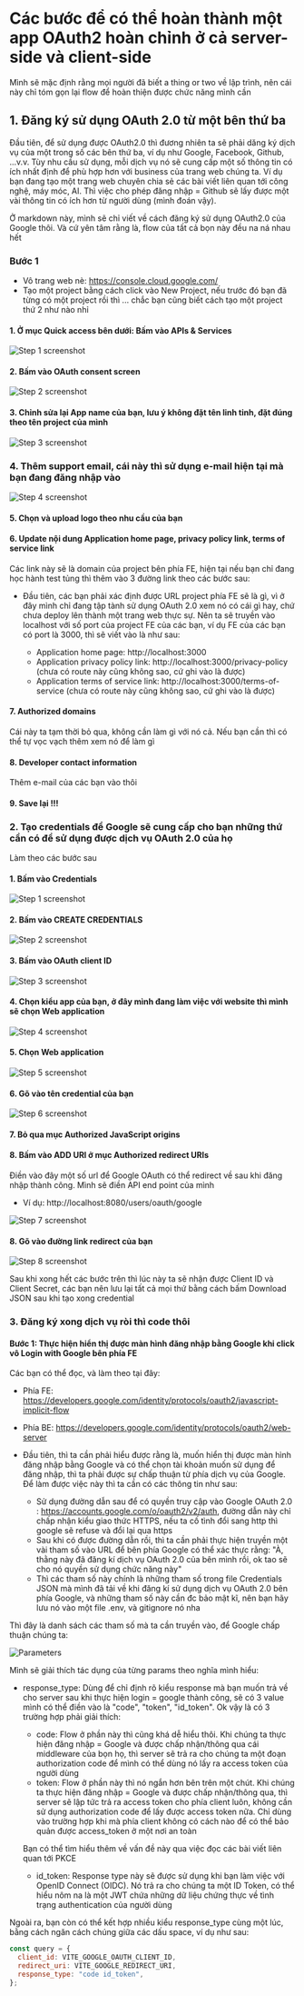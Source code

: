 # Các bước để có thể hoàn thành một app OAuth2 hoàn chỉnh ở cả server-side và client-side

Mình sẽ mặc định rằng mọi người đã biết a thing or two về lập trình, nên cái này chỉ tóm gọn lại flow để hoàn thiện được chức năng mình cần

## 1. Đăng ký sử dụng OAuth 2.0 từ một bên thứ ba

Đầu tiên, để sử dụng được OAuth2.0 thì đương nhiên ta sẽ phải dăng ký dịch vụ của một trong số các bên thứ ba, ví dụ như Google, Facebook, Github, ...v.v. Tùy nhu cầu sử dụng, mỗi dịch vụ nó sẽ cung cấp một số thông tin có ích nhất định để phù hợp hơn với business của trang web chúng ta. Ví dụ bạn đang tạo một trang web chuyên chia sẻ các bài viết liên quan tới công nghệ, máy móc, AI. Thì việc cho phép đăng nhập = Github sẽ lấy được một vài thông tin có ích hơn từ người dùng (mình đoán vậy).

Ở markdown này, mình sẽ chỉ viết về cách đăng ký sử dụng OAuth2.0 của Google thôi. Và cứ yên tâm rằng là, flow của tất cả bọn này đều na ná nhau hết

### Bước 1

- Vô trang web nè: https://console.cloud.google.com/
- Tạo một project bằng cách click vào New Project, nếu trước đó bạn đã từng có một project rồi thì ... chắc bạn cũng biết cách tạo một project thứ 2 như nào nhỉ

#### 1. Ở mục Quick access bên dưới: Bấm vào APIs & Services

![Step 1 screenshot](https://images.tango.us/workflows/bb3e7b4c-909a-4425-99a3-eb3a52380305/steps/4ae16831-bbdb-4f22-8386-af4699cd1fb5/30164c35-c785-4dbf-b408-1871ffbe4a20.png?crop=focalpoint&fit=crop&fp-x=0.2358&fp-y=0.6498&fp-z=2.1336&w=1200&border=2%2CF4F2F7&border-radius=8%2C8%2C8%2C8&border-radius-inner=8%2C8%2C8%2C8&blend-align=bottom&blend-mode=normal&blend-x=0&blend-w=1200&blend64=aHR0cHM6Ly9pbWFnZXMudGFuZ28udXMvc3RhdGljL21hZGUtd2l0aC10YW5nby13YXRlcm1hcmstdjIucG5n&mark-x=384&mark-y=280&m64=aHR0cHM6Ly9pbWFnZXMudGFuZ28udXMvc3RhdGljL2JsYW5rLnBuZz9tYXNrPWNvcm5lcnMmYm9yZGVyPTQlMkNGRjc0NDImdz00MzImaD0xNTQmZml0PWNyb3AmY29ybmVyLXJhZGl1cz0xMA%3D%3D)

#### 2. Bấm vào OAuth consent screen

![Step 2 screenshot](https://images.tango.us/workflows/bb3e7b4c-909a-4425-99a3-eb3a52380305/steps/db274e71-10fc-47a5-a3d6-69dc04d9ea60/2863e1a5-70f1-4dcb-8ed7-268fabd4518d.png?crop=focalpoint&fit=crop&fp-x=0.0866&fp-y=0.3179&fp-z=2.1365&w=1200&border=2%2CF4F2F7&border-radius=8%2C8%2C8%2C8&border-radius-inner=8%2C8%2C8%2C8&blend-align=bottom&blend-mode=normal&blend-x=0&blend-w=1200&blend64=aHR0cHM6Ly9pbWFnZXMudGFuZ28udXMvc3RhdGljL21hZGUtd2l0aC10YW5nby13YXRlcm1hcmstdjIucG5n&mark-x=7&mark-y=318&m64=aHR0cHM6Ly9pbWFnZXMudGFuZ28udXMvc3RhdGljL2JsYW5rLnBuZz9tYXNrPWNvcm5lcnMmYm9yZGVyPTQlMkNGRjc0NDImdz00MzEmaD03OSZmaXQ9Y3JvcCZjb3JuZXItcmFkaXVzPTEw)

#### 3. Chỉnh sửa lại App name của bạn, lưu ý không đặt tên linh tinh, đặt đúng theo tên project của mình

![Step 3 screenshot](https://images.tango.us/workflows/bb3e7b4c-909a-4425-99a3-eb3a52380305/steps/850d0ca7-0a45-4ab5-9dd1-7205582d7d75/9f361d08-08c4-43ce-818b-a58aa0f316bf.png?crop=focalpoint&fit=crop&fp-x=0.3428&fp-y=0.3963&fp-z=1.6126&w=1200&border=2%2CF4F2F7&border-radius=8%2C8%2C8%2C8&border-radius-inner=8%2C8%2C8%2C8&blend-align=bottom&blend-mode=normal&blend-x=0&blend-w=1200&blend64=aHR0cHM6Ly9pbWFnZXMudGFuZ28udXMvc3RhdGljL21hZGUtd2l0aC10YW5nby13YXRlcm1hcmstdjIucG5n&mark-x=290&mark-y=340&m64=aHR0cHM6Ly9pbWFnZXMudGFuZ28udXMvc3RhdGljL2JsYW5rLnBuZz9tYXNrPWNvcm5lcnMmYm9yZGVyPTQlMkNGRjc0NDImdz02MTkmaD0zNSZmaXQ9Y3JvcCZjb3JuZXItcmFkaXVzPTEw)

### 4. Thêm support email, cái này thì sử dụng e-mail hiện tại mà bạn đang đăng nhập vào

![Step 4 screenshot](https://images.tango.us/workflows/bb3e7b4c-909a-4425-99a3-eb3a52380305/steps/92e77887-f9d5-40c1-84c8-aaac867782ac/d58cba90-671c-4ded-8a27-c56fb393d419.png?crop=focalpoint&fit=crop&fp-x=0.3428&fp-y=0.4834&fp-z=1.6126&w=1200&border=2%2CF4F2F7&border-radius=8%2C8%2C8%2C8&border-radius-inner=8%2C8%2C8%2C8&blend-align=bottom&blend-mode=normal&blend-x=0&blend-w=1200&blend64=aHR0cHM6Ly9pbWFnZXMudGFuZ28udXMvc3RhdGljL21hZGUtd2l0aC10YW5nby13YXRlcm1hcmstdjIucG5n&mark-x=290&mark-y=340&m64=aHR0cHM6Ly9pbWFnZXMudGFuZ28udXMvc3RhdGljL2JsYW5rLnBuZz9tYXNrPWNvcm5lcnMmYm9yZGVyPTQlMkNGRjc0NDImdz02MTkmaD0zNSZmaXQ9Y3JvcCZjb3JuZXItcmFkaXVzPTEw)

#### 5. Chọn và upload logo theo nhu cầu của bạn

#### 6. Update nội dung Application home page, privacy policy link, terms of service link

Các link này sẽ là domain của project bên phía FE, hiện tại nếu bạn chỉ đang học hành test tủng thì thêm vào 3 đường link theo các bước sau:

- Đầu tiên, các bạn phải xác định được URL project phía FE sẽ là gì, vì ở đây mình chỉ đang tập tành sử dụng OAuth 2.0 xem nó có cái gì hay, chứ chưa deploy lên thành một trang web thực sự. Nên ta sẽ truyền vào localhost với số port của project FE của các bạn, ví dụ FE của các bạn có port là 3000, thì sẽ viết vào là như sau:

  - Application home page: http://localhost:3000
  - Application privacy policy link: http://localhost:3000/privacy-policy (chưa có route này cũng không sao, cứ ghi vào là được)
  - Application terms of service link: http://localhost:3000/terms-of-service (chưa có route này cũng không sao, cứ ghi vào là được)

#### 7. Authorized domains

Cái này ta tạm thời bỏ qua, không cần làm gì với nó cả. Nếu bạn cần thì có thể tự vọc vạch thêm xem nó để làm gì

#### 8. Developer contact information

Thêm e-mail của các bạn vào thôi

#### 9. Save lại !!!

### 2. Tạo credentials để Google sẽ cung cấp cho bạn những thứ cần có để sử dụng được dịch vụ OAuth 2.0 của họ

Làm theo các bước sau

#### 1. Bấm vào Credentials

![Step 1 screenshot](https://images.tango.us/workflows/acadb589-1aaf-4a2e-af8d-1dfe28d632ca/steps/5c8ccc29-bd13-4b65-89e7-be56cb10fd9e/b1a8574c-a5a2-4b50-96f5-cb1f06aacfad.png?crop=focalpoint&fit=crop&fp-x=0.0866&fp-y=0.2750&fp-z=2.1365&w=1200&border=2%2CF4F2F7&border-radius=8%2C8%2C8%2C8&border-radius-inner=8%2C8%2C8%2C8&blend-align=bottom&blend-mode=normal&blend-x=0&blend-w=1200&blend64=aHR0cHM6Ly9pbWFnZXMudGFuZ28udXMvc3RhdGljL21hZGUtd2l0aC10YW5nby13YXRlcm1hcmstdjIucG5n&mark-x=7&mark-y=318&m64=aHR0cHM6Ly9pbWFnZXMudGFuZ28udXMvc3RhdGljL2JsYW5rLnBuZz9tYXNrPWNvcm5lcnMmYm9yZGVyPTQlMkNGRjc0NDImdz00MzEmaD03OSZmaXQ9Y3JvcCZjb3JuZXItcmFkaXVzPTEw)

#### 2. Bấm vào CREATE CREDENTIALS

![Step 2 screenshot](https://images.tango.us/workflows/acadb589-1aaf-4a2e-af8d-1dfe28d632ca/steps/fe64a6d2-db2c-420b-9835-d1f68ee545b0/4bc6af98-338a-4a95-81af-8f435098b122.png?crop=focalpoint&fit=crop&fp-x=0.3246&fp-y=0.1321&fp-z=2.3802&w=1200&border=2%2CF4F2F7&border-radius=8%2C8%2C8%2C8&border-radius-inner=8%2C8%2C8%2C8&blend-align=bottom&blend-mode=normal&blend-x=0&blend-w=1200&blend64=aHR0cHM6Ly9pbWFnZXMudGFuZ28udXMvc3RhdGljL21hZGUtd2l0aC10YW5nby13YXRlcm1hcmstdjIucG5n&mark-x=428&mark-y=184&m64=aHR0cHM6Ly9pbWFnZXMudGFuZ28udXMvc3RhdGljL2JsYW5rLnBuZz9tYXNrPWNvcm5lcnMmYm9yZGVyPTQlMkNGRjc0NDImdz0zNDMmaD04MCZmaXQ9Y3JvcCZjb3JuZXItcmFkaXVzPTEw)

#### 3. Bấm vào OAuth client ID

![Step 3 screenshot](https://images.tango.us/workflows/acadb589-1aaf-4a2e-af8d-1dfe28d632ca/steps/09c8e1f0-2007-4a77-b8ed-3a15981611d7/e092c747-6702-4564-b4a8-7a0f849fad14.png?crop=focalpoint&fit=crop&fp-x=0.4099&fp-y=0.2438&fp-z=1.6928&w=1200&border=2%2CF4F2F7&border-radius=8%2C8%2C8%2C8&border-radius-inner=8%2C8%2C8%2C8&blend-align=bottom&blend-mode=normal&blend-x=0&blend-w=1200&blend64=aHR0cHM6Ly9pbWFnZXMudGFuZ28udXMvc3RhdGljL21hZGUtd2l0aC10YW5nby13YXRlcm1hcmstdjIucG5n&mark-x=305&mark-y=256&m64=aHR0cHM6Ly9pbWFnZXMudGFuZ28udXMvc3RhdGljL2JsYW5rLnBuZz9tYXNrPWNvcm5lcnMmYm9yZGVyPTQlMkNGRjc0NDImdz01OTEmaD03OCZmaXQ9Y3JvcCZjb3JuZXItcmFkaXVzPTEw)

#### 4. Chọn kiểu app của bạn, ở đây mình đang làm việc với website thì mình sẽ chọn Web application

![Step 4 screenshot](https://images.tango.us/workflows/acadb589-1aaf-4a2e-af8d-1dfe28d632ca/steps/dd55ac26-de58-4cf7-856f-bb42b7a80a2e/a4d3f344-d235-4b7d-9983-0438b831b0b2.png?crop=focalpoint&fit=crop&fp-x=0.3428&fp-y=0.2922&fp-z=1.6126&w=1200&border=2%2CF4F2F7&border-radius=8%2C8%2C8%2C8&border-radius-inner=8%2C8%2C8%2C8&blend-align=bottom&blend-mode=normal&blend-x=0&blend-w=1200&blend64=aHR0cHM6Ly9pbWFnZXMudGFuZ28udXMvc3RhdGljL21hZGUtd2l0aC10YW5nby13YXRlcm1hcmstdjIucG5n&mark-x=290&mark-y=319&m64=aHR0cHM6Ly9pbWFnZXMudGFuZ28udXMvc3RhdGljL2JsYW5rLnBuZz9tYXNrPWNvcm5lcnMmYm9yZGVyPTQlMkNGRjc0NDImdz02MTkmaD0zNSZmaXQ9Y3JvcCZjb3JuZXItcmFkaXVzPTEw)

#### 5. Chọn Web application

![Step 5 screenshot](https://images.tango.us/workflows/acadb589-1aaf-4a2e-af8d-1dfe28d632ca/steps/8209fcc2-7ac5-441f-a8d9-218a59b05569/7c2209f3-f05b-45a9-8bdf-82e48f5035e1.png?crop=focalpoint&fit=crop&fp-x=0.3428&fp-y=0.3072&fp-z=1.6126&w=1200&border=2%2CF4F2F7&border-radius=8%2C8%2C8%2C8&border-radius-inner=8%2C8%2C8%2C8&blend-align=bottom&blend-mode=normal&blend-x=0&blend-w=1200&blend64=aHR0cHM6Ly9pbWFnZXMudGFuZ28udXMvc3RhdGljL21hZGUtd2l0aC10YW5nby13YXRlcm1hcmstdjIucG5n&mark-x=290&mark-y=329&m64=aHR0cHM6Ly9pbWFnZXMudGFuZ28udXMvc3RhdGljL2JsYW5rLnBuZz9tYXNrPWNvcm5lcnMmYm9yZGVyPTQlMkNGRjc0NDImdz02MTkmaD00OSZmaXQ9Y3JvcCZjb3JuZXItcmFkaXVzPTEw)

#### 6. Gõ vào tên credential của bạn

![Step 6 screenshot](https://images.tango.us/workflows/acadb589-1aaf-4a2e-af8d-1dfe28d632ca/steps/e7da054a-26ef-4cc6-ab7c-92ff352c0b40/46e8a0e9-3a2e-4423-9efa-453950627bdf.png?crop=focalpoint&fit=crop&fp-x=0.3428&fp-y=0.3545&fp-z=1.6126&w=1200&border=2%2CF4F2F7&border-radius=8%2C8%2C8%2C8&border-radius-inner=8%2C8%2C8%2C8&blend-align=bottom&blend-mode=normal&blend-x=0&blend-w=1200&blend64=aHR0cHM6Ly9pbWFnZXMudGFuZ28udXMvc3RhdGljL21hZGUtd2l0aC10YW5nby13YXRlcm1hcmstdjIucG5n&mark-x=290&mark-y=340&m64=aHR0cHM6Ly9pbWFnZXMudGFuZ28udXMvc3RhdGljL2JsYW5rLnBuZz9tYXNrPWNvcm5lcnMmYm9yZGVyPTQlMkNGRjc0NDImdz02MTkmaD0zNSZmaXQ9Y3JvcCZjb3JuZXItcmFkaXVzPTEw)

#### 7. Bỏ qua mục Authorized JavaScript origins

#### 8. Bấm vào ADD URI ở mục Authorized redirect URIs

Điền vào đây một số url để Google OAuth có thể redirect về sau khi đăng nhập thành công. Mình sẽ điền API end point của mình

- Ví dụ: http://localhost:8080/users/oauth/google

![Step 7 screenshot](https://images.tango.us/workflows/acadb589-1aaf-4a2e-af8d-1dfe28d632ca/steps/2fa7c2b5-e058-4bca-a97c-6fd84d950f7c/5e3c558f-9152-4a62-94d0-b3e28c04e5ad.png?crop=focalpoint&fit=crop&fp-x=0.2064&fp-y=0.8491&fp-z=2.7773&w=1200&border=2%2CF4F2F7&border-radius=8%2C8%2C8%2C8&border-radius-inner=8%2C8%2C8%2C8&blend-align=bottom&blend-mode=normal&blend-x=0&blend-w=1200&blend64=aHR0cHM6Ly9pbWFnZXMudGFuZ28udXMvc3RhdGljL21hZGUtd2l0aC10YW5nby13YXRlcm1hcmstdjIucG5n&mark-x=500&mark-y=380&m64=aHR0cHM6Ly9pbWFnZXMudGFuZ28udXMvc3RhdGljL2JsYW5rLnBuZz9tYXNrPWNvcm5lcnMmYm9yZGVyPTQlMkNGRjc0NDImdz0yMDAmaD03MCZmaXQ9Y3JvcCZjb3JuZXItcmFkaXVzPTEw)

#### 8. Gõ vào đường link redirect của bạn

![Step 8 screenshot](https://images.tango.us/workflows/acadb589-1aaf-4a2e-af8d-1dfe28d632ca/steps/7b1826c5-b1a5-45b0-87f8-abf6fbff9424/95a9943f-6f2c-4b7e-adf5-73c7a20ffa23.png?crop=focalpoint&fit=crop&fp-x=0.3275&fp-y=0.8614&fp-z=1.6965&w=1200&border=2%2CF4F2F7&border-radius=8%2C8%2C8%2C8&border-radius-inner=8%2C8%2C8%2C8&blend-align=bottom&blend-mode=normal&blend-x=0&blend-w=1200&blend64=aHR0cHM6Ly9pbWFnZXMudGFuZ28udXMvc3RhdGljL21hZGUtd2l0aC10YW5nby13YXRlcm1hcmstdjIucG5n&mark-x=305&mark-y=528&m64=aHR0cHM6Ly9pbWFnZXMudGFuZ28udXMvc3RhdGljL2JsYW5rLnBuZz9tYXNrPWNvcm5lcnMmYm9yZGVyPTQlMkNGRjc0NDImdz01ODkmaD0zNiZmaXQ9Y3JvcCZjb3JuZXItcmFkaXVzPTEw)

Sau khi xong hết các bước trên thì lúc này ta sẽ nhận được Client ID và Client Secret, các bạn nên lưu lại tất cả mọi thứ bằng cách bấm Download JSON sau khi tạo xong credential

### 3. Đăng ký xong dịch vụ ròi thì code thôi

#### Bước 1: Thực hiện hiển thị được màn hình đăng nhập bằng Google khi click vô Login with Google bên phía FE

Các bạn có thể đọc, và làm theo tại đây:

- Phía FE: https://developers.google.com/identity/protocols/oauth2/javascript-implicit-flow
- Phía BE: https://developers.google.com/identity/protocols/oauth2/web-server

- Đầu tiên, thì ta cần phải hiểu được rằng là, muốn hiển thị được màn hình đăng nhập bằng Google và có thể chọn tài khoản muốn sử dụng để đăng nhập, thì ta phải được sự chấp thuận từ phía dịch vụ của Google. Để làm được việc này thì ta cần có các thông tin như sau:

  - Sử dụng đường dẫn sau để có quyền truy cập vào Google OAuth 2.0 : https://accounts.google.com/o/oauth2/v2/auth, đường dẫn này chỉ chấp nhận kiểu giao thức HTTPS, nếu ta cố tình đổi sang http thì google sẽ refuse và đổi lại qua https
  - Sau khi có được đường dẫn rồi, thì ta cần phải thực hiện truyền một vài tham số vào URL để bên phía Google có thể xác thực rằng: "À, thằng này đã đăng kí dịch vụ OAuth 2.0 của bên mình rồi, ok tao sẽ cho nó quyền sử dụng chức năng này"
  - Thì các tham số này chính là những tham số trong file Credentials JSON mà mình đã tải về khi đăng kí sử dụng dịch vụ OAuth 2.0 bên phía Google, và những tham số này cần đc bảo mật kĩ, nên bạn hãy lưu nó vào một file .env, và gitignore nó nha

Thì đây là danh sách các tham số mà ta cần truyền vào, để Google chấp thuận chúng ta:

![Parameters](https://media.discordapp.net/attachments/1145987650222817322/1180093253828214866/image.png?ex=657c2a7c&is=6569b57c&hm=5e5a773fc2c6f3ce37e4855a7f24f95d627908c9ad4e13311cf0d940840b3881&=&format=webp&quality=lossless&width=697&height=545)

Mình sẽ giải thích tác dụng của từng params theo nghĩa mình hiểu:

- response_type: Dùng để chỉ định rõ kiểu response mà bạn muốn trả về cho server sau khi thực hiện login = google thành công, sẽ có 3 value mình có thể điền vào là "code", "token", "id_token". Ok vậy là có 3 trường hợp phải giải thích:

  - code: Flow ở phần này thì cũng khá dễ hiểu thôi. Khi chúng ta thực hiện đăng nhập = Google và được chấp nhận/thông qua cái middleware của bọn họ, thì server sẽ trả ra cho chúng ta một đoạn authorization code để mình có thể dùng nó lấy ra access token của người dùng
  - token: Flow ở phần này thì nó ngắn hơn bên trên một chút. Khi chúng ta thực hiện đăng nhập = Google và được chấp nhận/thông qua, thì server sẽ lập tức trả ra access token cho phía client luôn, không cần sử dụng authorization code để lấy được access token nữa. Chỉ dùng vào trường hợp khi mà phía client không có cách nào để có thể bảo quản được access_token ở một nơi an toàn

  Bạn có thể tìm hiểu thêm về vấn đề này qua việc đọc các bài viết liên quan tới PKCE

  - id_token: Response type này sẽ được sử dụng khi bạn làm việc với OpenID Connect (OIDC). Nó trả ra cho chúng ta một ID Token, có thể hiểu nôm na là một JWT chứa những dữ liệu chứng thực về tình trạng authentication của người dùng

Ngoài ra, bạn còn có thể kết hợp nhiều kiểu response_type cùng một lúc, bằng cách ngăn cách chúng giữa các dấu space, ví dụ như sau:

```jsx
const query = {
  client_id: VITE_GOOGLE_OAUTH_CLIENT_ID,
  redirect_uri: VITE_GOOGLE_REDIRECT_URI,
  response_type: "code id_token",
};
```
